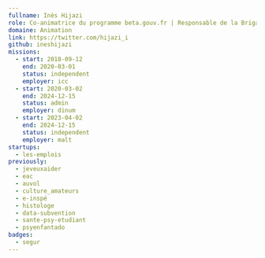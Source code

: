 ```yaml
---
fullname: Inès Hijazi
role: Co-animatrice du programme beta.gouv.fr | Responsable de la Brigade
domaine: Animation
link: https://twitter.com/hijazi_i
github: ineshijazi
missions:
  - start: 2018-09-12
    end: 2020-03-01
    status: independent
    employer: icc
  - start: 2020-03-02
    end: 2024-12-15
    status: admin
    employer: dinum
  - start: 2023-04-02
    end: 2024-12-15
    status: independent
    employer: malt
startups:
  - les-emplois
previously:
  - jeveuxaider
  - eac
  - auvol
  - culture_amateurs
  - e-inspé
  - histologe
  - data-subvention
  - sante-psy-etudiant
  - psyenfantado
badges:
  - segur
---
```

